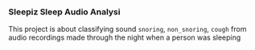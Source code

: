 ### Sleepiz Sleep Audio Analysi
This project is about classifying sound `snoring`, `non_snoring`, `cough` from audio recordings made through the night when a person was sleeping